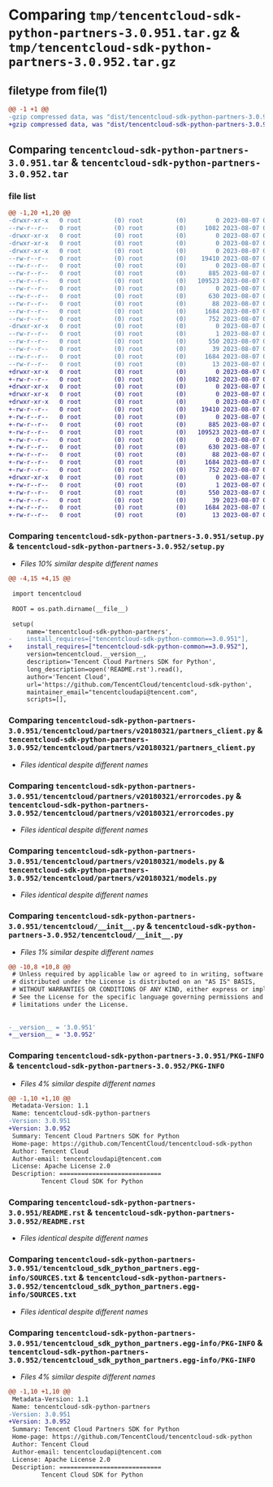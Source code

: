 # Comparing `tmp/tencentcloud-sdk-python-partners-3.0.951.tar.gz` & `tmp/tencentcloud-sdk-python-partners-3.0.952.tar.gz`

## filetype from file(1)

```diff
@@ -1 +1 @@
-gzip compressed data, was "dist/tencentcloud-sdk-python-partners-3.0.951.tar", last modified: Mon Aug  7 00:31:44 2023, max compression
+gzip compressed data, was "dist/tencentcloud-sdk-python-partners-3.0.952.tar", last modified: Mon Aug  7 08:59:31 2023, max compression
```

## Comparing `tencentcloud-sdk-python-partners-3.0.951.tar` & `tencentcloud-sdk-python-partners-3.0.952.tar`

### file list

```diff
@@ -1,20 +1,20 @@
-drwxr-xr-x   0 root         (0) root         (0)        0 2023-08-07 00:31:44.000000 tencentcloud-sdk-python-partners-3.0.951/
--rw-r--r--   0 root         (0) root         (0)     1082 2023-08-07 00:31:43.000000 tencentcloud-sdk-python-partners-3.0.951/setup.py
-drwxr-xr-x   0 root         (0) root         (0)        0 2023-08-07 00:31:44.000000 tencentcloud-sdk-python-partners-3.0.951/tencentcloud/
-drwxr-xr-x   0 root         (0) root         (0)        0 2023-08-07 00:31:44.000000 tencentcloud-sdk-python-partners-3.0.951/tencentcloud/partners/
-drwxr-xr-x   0 root         (0) root         (0)        0 2023-08-07 00:31:44.000000 tencentcloud-sdk-python-partners-3.0.951/tencentcloud/partners/v20180321/
--rw-r--r--   0 root         (0) root         (0)    19410 2023-08-07 00:31:43.000000 tencentcloud-sdk-python-partners-3.0.951/tencentcloud/partners/v20180321/partners_client.py
--rw-r--r--   0 root         (0) root         (0)        0 2023-08-07 00:31:43.000000 tencentcloud-sdk-python-partners-3.0.951/tencentcloud/partners/v20180321/__init__.py
--rw-r--r--   0 root         (0) root         (0)      885 2023-08-07 00:31:43.000000 tencentcloud-sdk-python-partners-3.0.951/tencentcloud/partners/v20180321/errorcodes.py
--rw-r--r--   0 root         (0) root         (0)   109523 2023-08-07 00:31:43.000000 tencentcloud-sdk-python-partners-3.0.951/tencentcloud/partners/v20180321/models.py
--rw-r--r--   0 root         (0) root         (0)        0 2023-08-07 00:31:43.000000 tencentcloud-sdk-python-partners-3.0.951/tencentcloud/partners/__init__.py
--rw-r--r--   0 root         (0) root         (0)      630 2023-08-07 00:31:43.000000 tencentcloud-sdk-python-partners-3.0.951/tencentcloud/__init__.py
--rw-r--r--   0 root         (0) root         (0)       88 2023-08-07 00:31:44.000000 tencentcloud-sdk-python-partners-3.0.951/setup.cfg
--rw-r--r--   0 root         (0) root         (0)     1684 2023-08-07 00:31:44.000000 tencentcloud-sdk-python-partners-3.0.951/PKG-INFO
--rw-r--r--   0 root         (0) root         (0)      752 2023-08-07 00:31:43.000000 tencentcloud-sdk-python-partners-3.0.951/README.rst
-drwxr-xr-x   0 root         (0) root         (0)        0 2023-08-07 00:31:44.000000 tencentcloud-sdk-python-partners-3.0.951/tencentcloud_sdk_python_partners.egg-info/
--rw-r--r--   0 root         (0) root         (0)        1 2023-08-07 00:31:44.000000 tencentcloud-sdk-python-partners-3.0.951/tencentcloud_sdk_python_partners.egg-info/dependency_links.txt
--rw-r--r--   0 root         (0) root         (0)      550 2023-08-07 00:31:44.000000 tencentcloud-sdk-python-partners-3.0.951/tencentcloud_sdk_python_partners.egg-info/SOURCES.txt
--rw-r--r--   0 root         (0) root         (0)       39 2023-08-07 00:31:44.000000 tencentcloud-sdk-python-partners-3.0.951/tencentcloud_sdk_python_partners.egg-info/requires.txt
--rw-r--r--   0 root         (0) root         (0)     1684 2023-08-07 00:31:44.000000 tencentcloud-sdk-python-partners-3.0.951/tencentcloud_sdk_python_partners.egg-info/PKG-INFO
--rw-r--r--   0 root         (0) root         (0)       13 2023-08-07 00:31:44.000000 tencentcloud-sdk-python-partners-3.0.951/tencentcloud_sdk_python_partners.egg-info/top_level.txt
+drwxr-xr-x   0 root         (0) root         (0)        0 2023-08-07 08:59:31.000000 tencentcloud-sdk-python-partners-3.0.952/
+-rw-r--r--   0 root         (0) root         (0)     1082 2023-08-07 08:59:31.000000 tencentcloud-sdk-python-partners-3.0.952/setup.py
+drwxr-xr-x   0 root         (0) root         (0)        0 2023-08-07 08:59:31.000000 tencentcloud-sdk-python-partners-3.0.952/tencentcloud/
+drwxr-xr-x   0 root         (0) root         (0)        0 2023-08-07 08:59:31.000000 tencentcloud-sdk-python-partners-3.0.952/tencentcloud/partners/
+drwxr-xr-x   0 root         (0) root         (0)        0 2023-08-07 08:59:31.000000 tencentcloud-sdk-python-partners-3.0.952/tencentcloud/partners/v20180321/
+-rw-r--r--   0 root         (0) root         (0)    19410 2023-08-07 08:59:31.000000 tencentcloud-sdk-python-partners-3.0.952/tencentcloud/partners/v20180321/partners_client.py
+-rw-r--r--   0 root         (0) root         (0)        0 2023-08-07 08:59:31.000000 tencentcloud-sdk-python-partners-3.0.952/tencentcloud/partners/v20180321/__init__.py
+-rw-r--r--   0 root         (0) root         (0)      885 2023-08-07 08:59:31.000000 tencentcloud-sdk-python-partners-3.0.952/tencentcloud/partners/v20180321/errorcodes.py
+-rw-r--r--   0 root         (0) root         (0)   109523 2023-08-07 08:59:31.000000 tencentcloud-sdk-python-partners-3.0.952/tencentcloud/partners/v20180321/models.py
+-rw-r--r--   0 root         (0) root         (0)        0 2023-08-07 08:59:31.000000 tencentcloud-sdk-python-partners-3.0.952/tencentcloud/partners/__init__.py
+-rw-r--r--   0 root         (0) root         (0)      630 2023-08-07 08:59:31.000000 tencentcloud-sdk-python-partners-3.0.952/tencentcloud/__init__.py
+-rw-r--r--   0 root         (0) root         (0)       88 2023-08-07 08:59:31.000000 tencentcloud-sdk-python-partners-3.0.952/setup.cfg
+-rw-r--r--   0 root         (0) root         (0)     1684 2023-08-07 08:59:31.000000 tencentcloud-sdk-python-partners-3.0.952/PKG-INFO
+-rw-r--r--   0 root         (0) root         (0)      752 2023-08-07 08:59:31.000000 tencentcloud-sdk-python-partners-3.0.952/README.rst
+drwxr-xr-x   0 root         (0) root         (0)        0 2023-08-07 08:59:31.000000 tencentcloud-sdk-python-partners-3.0.952/tencentcloud_sdk_python_partners.egg-info/
+-rw-r--r--   0 root         (0) root         (0)        1 2023-08-07 08:59:31.000000 tencentcloud-sdk-python-partners-3.0.952/tencentcloud_sdk_python_partners.egg-info/dependency_links.txt
+-rw-r--r--   0 root         (0) root         (0)      550 2023-08-07 08:59:31.000000 tencentcloud-sdk-python-partners-3.0.952/tencentcloud_sdk_python_partners.egg-info/SOURCES.txt
+-rw-r--r--   0 root         (0) root         (0)       39 2023-08-07 08:59:31.000000 tencentcloud-sdk-python-partners-3.0.952/tencentcloud_sdk_python_partners.egg-info/requires.txt
+-rw-r--r--   0 root         (0) root         (0)     1684 2023-08-07 08:59:31.000000 tencentcloud-sdk-python-partners-3.0.952/tencentcloud_sdk_python_partners.egg-info/PKG-INFO
+-rw-r--r--   0 root         (0) root         (0)       13 2023-08-07 08:59:31.000000 tencentcloud-sdk-python-partners-3.0.952/tencentcloud_sdk_python_partners.egg-info/top_level.txt
```

### Comparing `tencentcloud-sdk-python-partners-3.0.951/setup.py` & `tencentcloud-sdk-python-partners-3.0.952/setup.py`

 * *Files 10% similar despite different names*

```diff
@@ -4,15 +4,15 @@
 
 import tencentcloud
 
 ROOT = os.path.dirname(__file__)
 
 setup(
     name='tencentcloud-sdk-python-partners',
-    install_requires=["tencentcloud-sdk-python-common==3.0.951"],
+    install_requires=["tencentcloud-sdk-python-common==3.0.952"],
     version=tencentcloud.__version__,
     description='Tencent Cloud Partners SDK for Python',
     long_description=open('README.rst').read(),
     author='Tencent Cloud',
     url='https://github.com/TencentCloud/tencentcloud-sdk-python',
     maintainer_email="tencentcloudapi@tencent.com",
     scripts=[],
```

### Comparing `tencentcloud-sdk-python-partners-3.0.951/tencentcloud/partners/v20180321/partners_client.py` & `tencentcloud-sdk-python-partners-3.0.952/tencentcloud/partners/v20180321/partners_client.py`

 * *Files identical despite different names*

### Comparing `tencentcloud-sdk-python-partners-3.0.951/tencentcloud/partners/v20180321/errorcodes.py` & `tencentcloud-sdk-python-partners-3.0.952/tencentcloud/partners/v20180321/errorcodes.py`

 * *Files identical despite different names*

### Comparing `tencentcloud-sdk-python-partners-3.0.951/tencentcloud/partners/v20180321/models.py` & `tencentcloud-sdk-python-partners-3.0.952/tencentcloud/partners/v20180321/models.py`

 * *Files identical despite different names*

### Comparing `tencentcloud-sdk-python-partners-3.0.951/tencentcloud/__init__.py` & `tencentcloud-sdk-python-partners-3.0.952/tencentcloud/__init__.py`

 * *Files 1% similar despite different names*

```diff
@@ -10,8 +10,8 @@
 # Unless required by applicable law or agreed to in writing, software
 # distributed under the License is distributed on an "AS IS" BASIS,
 # WITHOUT WARRANTIES OR CONDITIONS OF ANY KIND, either express or implied.
 # See the License for the specific language governing permissions and
 # limitations under the License.
 
 
-__version__ = '3.0.951'
+__version__ = '3.0.952'
```

### Comparing `tencentcloud-sdk-python-partners-3.0.951/PKG-INFO` & `tencentcloud-sdk-python-partners-3.0.952/PKG-INFO`

 * *Files 4% similar despite different names*

```diff
@@ -1,10 +1,10 @@
 Metadata-Version: 1.1
 Name: tencentcloud-sdk-python-partners
-Version: 3.0.951
+Version: 3.0.952
 Summary: Tencent Cloud Partners SDK for Python
 Home-page: https://github.com/TencentCloud/tencentcloud-sdk-python
 Author: Tencent Cloud
 Author-email: tencentcloudapi@tencent.com
 License: Apache License 2.0
 Description: ============================
         Tencent Cloud SDK for Python
```

### Comparing `tencentcloud-sdk-python-partners-3.0.951/README.rst` & `tencentcloud-sdk-python-partners-3.0.952/README.rst`

 * *Files identical despite different names*

### Comparing `tencentcloud-sdk-python-partners-3.0.951/tencentcloud_sdk_python_partners.egg-info/SOURCES.txt` & `tencentcloud-sdk-python-partners-3.0.952/tencentcloud_sdk_python_partners.egg-info/SOURCES.txt`

 * *Files identical despite different names*

### Comparing `tencentcloud-sdk-python-partners-3.0.951/tencentcloud_sdk_python_partners.egg-info/PKG-INFO` & `tencentcloud-sdk-python-partners-3.0.952/tencentcloud_sdk_python_partners.egg-info/PKG-INFO`

 * *Files 4% similar despite different names*

```diff
@@ -1,10 +1,10 @@
 Metadata-Version: 1.1
 Name: tencentcloud-sdk-python-partners
-Version: 3.0.951
+Version: 3.0.952
 Summary: Tencent Cloud Partners SDK for Python
 Home-page: https://github.com/TencentCloud/tencentcloud-sdk-python
 Author: Tencent Cloud
 Author-email: tencentcloudapi@tencent.com
 License: Apache License 2.0
 Description: ============================
         Tencent Cloud SDK for Python
```

